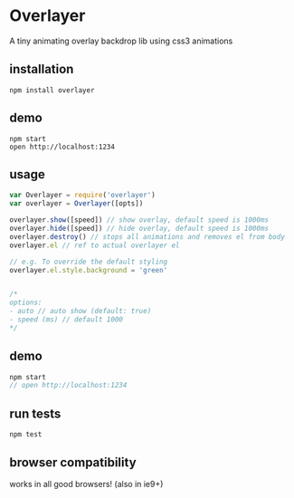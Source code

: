 # Overlayer
A tiny animating overlay backdrop lib using css3 animations

## installation
```
npm install overlayer
```

## demo
```
npm start
open http://localhost:1234
```

## usage
```js
var Overlayer = require('overlayer')
var overlayer = Overlayer([opts])

overlayer.show([speed]) // show overlay, default speed is 1000ms
overlayer.hide([speed]) // hide overlay, default speed is 1000ms
overlayer.destroy() // stops all animations and removes el from body
overlayer.el // ref to actual overlayer el

// e.g. To override the default styling
overlayer.el.style.background = 'green'


/*
options:
- auto // auto show (default: true)
- speed (ms) // default 1000
*/
```

## demo
```js
npm start
// open http://localhost:1234
```

## run tests
```
npm test
```

## browser compatibility
works in all good browsers! (also in ie9+)
